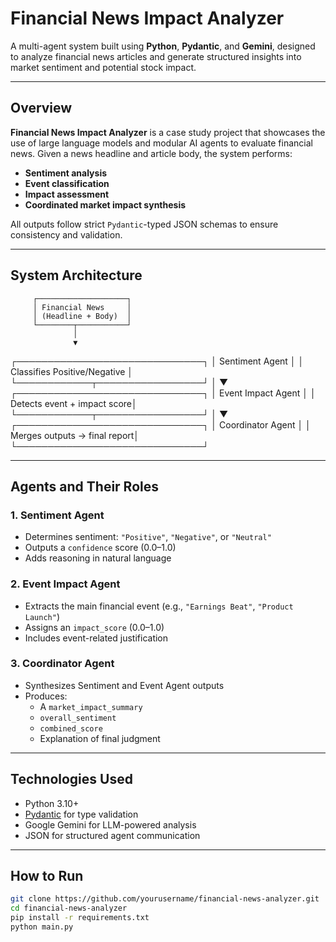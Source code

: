 #  Financial News Impact Analyzer

A multi-agent system built using **Python**, **Pydantic**, and **Gemini**, designed to analyze financial news articles and generate structured insights into market sentiment and potential stock impact.

---

##  Overview

**Financial News Impact Analyzer** is a case study project that showcases the use of large language models and modular AI agents to evaluate financial news. Given a news headline and article body, the system performs:

- **Sentiment analysis**
- **Event classification**
- **Impact assessment**
- **Coordinated market impact synthesis**

All outputs follow strict `Pydantic`-typed JSON schemas to ensure consistency and validation.

---

##  System Architecture

         ┌────────────────────┐
         │ Financial News     │
         │ (Headline + Body)  │
         └────────┬───────────┘
                  │
                  ▼
   ┌──────────────────────────────┐
   │     Sentiment Agent          │
   │ Classifies Positive/Negative │
   └────────────┬─────────────────┘
                │
                ▼
   ┌──────────────────────────────┐
   │    Event Impact Agent        │
   │  Detects event + impact score│
   └────────────┬─────────────────┘
                │
                ▼
   ┌──────────────────────────────┐
   │    Coordinator Agent         │
   │ Merges outputs → final report│
   └──────────────────────────────┘


---

##  Agents and Their Roles

### 1. **Sentiment Agent**
- Determines sentiment: `"Positive"`, `"Negative"`, or `"Neutral"`
- Outputs a `confidence` score (0.0–1.0)
- Adds reasoning in natural language

### 2. **Event Impact Agent**
- Extracts the main financial event (e.g., `"Earnings Beat"`, `"Product Launch"`)
- Assigns an `impact_score` (0.0–1.0)
- Includes event-related justification

### 3. **Coordinator Agent**
- Synthesizes Sentiment and Event Agent outputs
- Produces:
  - A `market_impact_summary`
  - `overall_sentiment`
  - `combined_score`
  - Explanation of final judgment

---

##  Technologies Used

-  Python 3.10+
-  [Pydantic](https://docs.pydantic.dev/) for type validation
-  Google Gemini for LLM-powered analysis
-  JSON for structured agent communication

---

##  How to Run

```bash
git clone https://github.com/yourusername/financial-news-analyzer.git
cd financial-news-analyzer
pip install -r requirements.txt
python main.py


